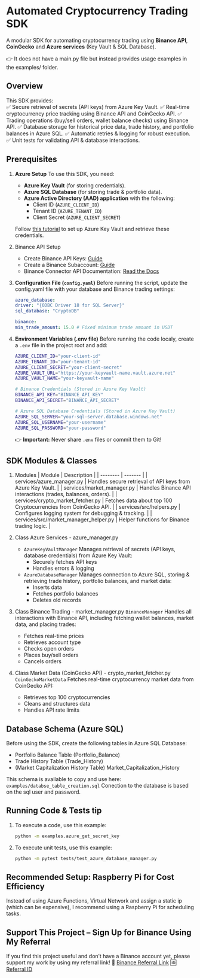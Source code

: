 # Automated Cryptocurrency Trading SDK
A modular SDK for automating cryptocurrency trading using **Binance API**, **CoinGecko** and **Azure services** (Key Vault & SQL Database).

👉 It does not have a main.py file but instead provides usage examples in the examples/ folder.

## Overview
This SDK provides:<br>
✅ Secure retrieval of secrets (API keys) from Azure Key Vault.
✅ Real-time cryptocurrency price tracking using Binance API and CoinGecko API.
✅ Trading operations (buy/sell orders, wallet balance checks) using Binance API.
✅ Database storage for historical price data, trade history, and portfolio balances in Azure SQL.
✅ Automatic retries & logging for robust execution.
✅ Unit tests for validating API & database interactions.

## Prerequisites
1. **Azure Setup**
    To use this SDK, you need:
    - **Azure Key Vault** (for storing credentials).
    - **Azure SQL Database** (for storing trade & portfolio data).
    - **Azure Active Directory (AAD) application** with the following:
        - Client ID (`AZURE_CLIENT_ID`)
        - Tenant ID (`AZURE_TENANT_ID`)
        - Client Secret (`AZURE_CLIENT_SECRET`)

    Follow [this tutorial](https://www.youtube.com/watch?v=Vs3wyFk9upo&ab_channel=TechyTacos) to set up Azure Key Vault and retrieve these credentials.

2. Binance API Setup
    - Create Binance API Keys: [Guide](https://www.binance.com/en/support/faq/how-to-create-api-keys-on-binance-360002502072)
    - Create a Binance Subaccount: [Guide](https://www.binance.com/en/support/faq/binance-sub-account-functions-and-frequently-asked-questions-360020632811)
    - Binance Connector API Documentation: [Read the Docs](https://binance-connector.readthedocs.io/en/latest/index.html)

3. **Configuration File (`config.yaml`)**
    Before running the script, update the config.yaml file with your database and Binance trading settings:
    ```yaml
    azure_database:
    driver: "{ODBC Driver 18 for SQL Server}"
    sql_database: "CryptoDB"

    binance:
    min_trade_amount: 15.0 # Fixed minimum trade amount in USDT
    ```

4. **Environment Variables (.env file)**
    Before running the code localy, create a `.env` file in the project root and add:
    ```bash
    AZURE_CLIENT_ID="your-client-id"
    AZURE_TENANT_ID="your-tenant-id"
    AZURE_CLIENT_SECRET="your-client-secret"
    AZURE_VAULT_URL="https://your-keyvault-name.vault.azure.net"
    AZURE_VAULT_NAME="your-keyvault-name"

    # Binance Credentials (Stored in Azure Key Vault)
    BINANCE_API_KEY="BINANCE_API_KEY"
    BINANCE_API_SECRET="BINANCE_API_SECRET"

    # Azure SQL Database Credentials (Stored in Azure Key Vault)
    AZURE_SQL_SERVER="your-sql-server.database.windows.net"
    AZURE_SQL_USERNAME="your-username"
    AZURE_SQL_PASSWORD="your-password"
    ```
    👉 **Important:** Never share `.env` files or commit them to Git!

## SDK Modules & Classes
1. Modules
    | Module    | Description |
    | -------- | ------- |
    | services/azure_manager.py | Handles secure retrieval of API keys from Azure Key Vault. |
    | services/market_manager.py | Handles Binance API interactions (trades, balances, orders). |
    | services/crypto_market_fetcher.py | Fetches data about top 100 Cryptocurrencies from CoinGecko API. |
    | services/src/helpers.py | Configures logging system for debugging & tracking. |
    | services/src/market_manager_helper.py | Helper functions for Binance trading logic. |

2. Class Azure Services - azure_manager.py
    - `AzureKeyVaultManager` Manages retrieval of secrets (API keys, database credentials) from Azure Key Vault:
        - Securely fetches API keys
        - Handles errors & logging
    - `AzureDatabaseManager` Manages connection to Azure SQL, storing & retrieving trade history, portfolio balances, and market data:
        - Inserts data
        - Fetches portfolio balances
        - Deletes old records


3. Class Binance Trading - market_manager.py
    `BinanceManager` Handles all interactions with Binance API, including fetching wallet balances, market data, and placing trades:
    - Fetches real-time prices
    - Retrieves account type
    - Checks open orders
    - Places buy/sell orders
    - Cancels orders

4. Class Market Data (CoinGecko API) - crypto_market_fetcher.py
    `CoinGeckoMarketData` Fetches real-time cryptocurrency market data from CoinGecko API:
    - Retrieves top 100 cryptocurrencies
    - Cleans and structures data
    - Handles API rate limits

## Database Schema (Azure SQL)
Before using the SDK, create the following tables in Azure SQL Database:
- Portfolio Balance Table (Portfolio_Balance)
- Trade History Table (Trade_History)
- (Market Capitalization History Table) Market_Capitalization_History

This schema is available to copy and use here: `examples/databse_table_creation.sql`
Conection to the database is based on the sql user and password.

## Running Code & Tests tip
1. To execute a code, use this example:
    ```bash
    python -m examples.azure_get_secret_key
    ```
2. To execute unit tests, use this example:
    ```bash
    python -m pytest tests/test_azure_database_manager.py
    ```

## Recommended Setup: Raspberry Pi for Cost Efficiency
Instead of using Azure Functions, Virtual Network and assign a static ip (which can be expensive), I recommend using a Raspberry Pi for scheduling tasks.

## Support This Project – Sign Up for Binance Using My Referral
If you find this project useful and don’t have a Binance account yet, please support my work by using my referral link!
🔗 [Binance Referral Link](https://www.binance.com/activity/referral-entry/CPA?ref=CPA_00FXDN66MY)
🆔 [Referral ID](CPA_00FXDN66MY)
